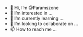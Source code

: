 - 👋 Hi, I’m @Paramszone
- 👀 I’m interested in ...
- 🌱 I’m currently learning ...
- 💞️ I’m looking to collaborate on ...
- 📫 How to reach me ...

<!---
Paramszone/Paramszone is a ✨ special ✨ repository because its `README.md` (this file) appears on your GitHub profile.
You can click the Preview link to take a look at your changes.
--->

